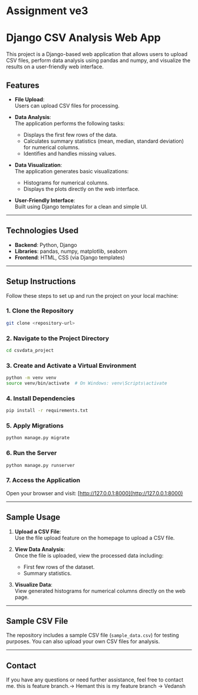 # Assignment ve3
# Django CSV Analysis Web App

This project is a Django-based web application that allows users to upload CSV files, perform data analysis using pandas and numpy, and visualize the results on a user-friendly web interface.

## Features

- **File Upload**:  
  Users can upload CSV files for processing.

- **Data Analysis**:  
  The application performs the following tasks:
  - Displays the first few rows of the data.
  - Calculates summary statistics (mean, median, standard deviation) for numerical columns.
  - Identifies and handles missing values.

- **Data Visualization**:  
  The application generates basic visualizations:
  - Histograms for numerical columns.
  - Displays the plots directly on the web interface.

- **User-Friendly Interface**:  
  Built using Django templates for a clean and simple UI.

---

## Technologies Used

- **Backend**: Python, Django  
- **Libraries**: pandas, numpy, matplotlib, seaborn 
- **Frontend**: HTML, CSS (via Django templates)  

---

## Setup Instructions

Follow these steps to set up and run the project on your local machine:

### 1. Clone the Repository

```bash
git clone <repository-url>
```

### 2. Navigate to the Project Directory

```bash
cd csvdata_project
```

### 3. Create and Activate a Virtual Environment

```bash
python -m venv venv
source venv/bin/activate  # On Windows: venv\Scripts\activate
```

### 4. Install Dependencies

```bash
pip install -r requirements.txt
```

### 5. Apply Migrations

```bash
python manage.py migrate
```

### 6. Run the Server

```bash
python manage.py runserver
```

### 7. Access the Application

Open your browser and visit: [http://127.0.0.1:8000](http://127.0.0.1:8000)

---

## Sample Usage

1. **Upload a CSV File**:  
   Use the file upload feature on the homepage to upload a CSV file.

2. **View Data Analysis**:  
   Once the file is uploaded, view the processed data including:
   - First few rows of the dataset.
   - Summary statistics.

3. **Visualize Data**:  
   View generated histograms for numerical columns directly on the web page.

---

## Sample CSV File

The repository includes a sample CSV file (`sample_data.csv`) for testing purposes. You can also upload your own CSV files for analysis.

---

## Contact

If you have any questions or need further assistance, feel free to contact me.
this is feature branch.-> Hemant
this is my feature branch -> Vedansh

